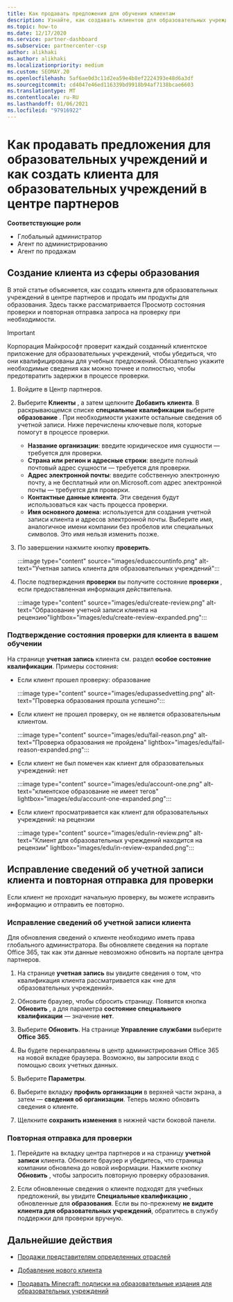 ```yaml
---
title: Как продавать предложения для обучения клиентам
description: Узнайте, как создавать клиентов для образовательных учреждений и продавать предложения в центре партнеров. Включает подтверждение состояния проверки для клиента для образовательных учреждений.
ms.topic: how-to
ms.date: 12/17/2020
ms.service: partner-dashboard
ms.subservice: partnercenter-csp
author: alikhaki
ms.author: alikhaki
ms.localizationpriority: medium
ms.custom: SEOMAY.20
ms.openlocfilehash: 5af6ae0d3c11d2ea59e4b8ef2224393e48d6a3df
ms.sourcegitcommit: cd4047e46ed116339bd9918b94af7138bcae6603
ms.translationtype: MT
ms.contentlocale: ru-RU
ms.lasthandoff: 01/06/2021
ms.locfileid: "97916922"
---
```

# <a name="how-to-sell-offers-to-education-customers-and-how-to-create-an-education-customer-in-partner-center"></a>Как продавать предложения для образовательных учреждений и как создать клиента для образовательных учреждений в центре партнеров


**Соответствующие роли**

- Глобальный администратор
- Агент по администрированию
- Агент по продажам

## <a name="create-an-education-customer"></a>Создание клиента из сферы образования

В этой статье объясняется, как создать клиента для образовательных учреждений в центре партнеров и продать им продукты для образования. Здесь также рассматривается Просмотр состояния проверки и повторная отправка запроса на проверку при необходимости.

> [!IMPORTANT]
> Корпорация Майкрософт проверит каждый созданный клиентское приложение для образовательных учреждений, чтобы убедиться, что они квалифицированы для учебных предложений.  Обязательно укажите необходимые сведения как можно точнее и полностью, чтобы предотвратить задержки в процессе проверки.

1. Войдите в Центр партнеров.

2. Выберите **Клиенты** , а затем щелкните **Добавить клиента**. В раскрывающемся списке **специальные квалификации** выберите **образование** .  При необходимости укажите остальные сведения об учетной записи.  Ниже перечислены ключевые поля, которые помогут в процессе проверки.

   - **Название организации**: введите юридическое имя сущности — требуется для проверки.
   - **Страна или регион и адресные строки**: введите полный почтовый адрес сущности — требуется для проверки.
   - **Адрес электронной почты**: введите собственную электронную почту, а не бесплатный или on.Microsoft.com адрес электронной почты — требуется для проверки.
   - **Контактные данные клиента**. Эти сведения будут использоваться как часть процесса проверки.
   - **Имя основного домена**: используется для создания учетной записи клиента и адресов электронной почты.  Выберите имя, аналогичное имени компании без пробелов или специальных символов.  Это имя нельзя изменить позже.

3. По завершении нажмите кнопку **проверить**.

   :::image type="content" source="images/eduaccountinfo.png" alt-text="Учетная запись клиента для образовательных учреждений":::

4. После подтверждения **проверки** вы получите состояние **проверки** , если предоставленная информация действительна. 

    :::image type="content" source="images/edu/create-review.png" alt-text="Образование учетной записи клиента на рецензию"lightbox="images/edu/create-review-expanded.png":::

### <a name="confirm-your-education-customers-verification-status"></a>Подтверждение состояния проверки для клиента в вашем обучении

На странице **учетная запись** клиента см. раздел **особое состояние квалификации**.
Примеры состояния:

- Если клиент прошел проверку: образование

   :::image type="content" source="images/edupassedvetting.png" alt-text="Проверка образования прошла успешно":::

- Если клиент не прошел проверку, он не является образовательным клиентом.

   :::image type="content" source="images/edu/fail-reason.png" alt-text="Проверка образования не пройдена" lightbox="images/edu/fail-reason-expanded.png":::

- Если клиент не был помечен как клиент для образовательных учреждений: нет

   :::image type="content" source="images/edu/account-one.png" alt-text="клиентское образование не имеет тегов" lightbox="images/edu/account-one-expanded.png":::

- Если клиент просматривается как клиент для образовательных учреждений: на рецензии

    :::image type="content" source="images/edu/in-review.png" alt-text="Клиент для образовательных учреждений находится на рецензии" lightbox="images/edu/in-review-expanded.png":::

## <a name="correct-the-customer-account-info-and-resubmit-for-verification"></a>Исправление сведений об учетной записи клиента и повторная отправка для проверки

Если клиент не проходит начальную проверку, вы можете исправить информацию и отправить ее повторно.

### <a name="correct-the-customer-account-information"></a>Исправление сведений об учетной записи клиента

Для обновления сведений о клиенте необходимо иметь права глобального администратора. Вы обновляете сведения на портале Office 365, так как эти данные невозможно обновить на портале центра партнеров.

1. На странице **учетная запись** вы увидите сведения о том, что квалификация клиента рассматривается как «не для образовательных учреждений».

2. Обновите браузер, чтобы сбросить страницу. Появится кнопка **Обновить** , а для параметра **состояние специального квалификации** — значение **нет**.

3. Выберите **Обновить**. На странице **Управление службами** выберите **Office 365**.

4. Вы будете перенаправлены в центр администрирования Office 365 на новой вкладке браузера. Возможно, вы запросили вход с помощью своих учетных данных.

5. Выберите **Параметры**.

6. Выберите вкладку **профиль организации** в верхней части экрана, а затем — **сведения об организации**. Теперь можно обновить сведения о клиенте.

7. Щелкните **сохранить изменения** в нижней части боковой панели.  

### <a name="resubmit-for-verification"></a>Повторная отправка для проверки

1. Перейдите на вкладку центра партнеров и на страницу **учетной записи** клиента. Обновите браузер и убедитесь, что страница компании обновлена до новой информации. Нажмите кнопку **Обновить** , чтобы запросить повторную проверку образования.

2. Если обновленные сведения о клиенте подходят для учебных предложений, вы увидите **Специальные квалификацию** , обновленные для **образования**. Если вы по-прежнему **не видите клиента для образовательных учреждений**, обратитесь в службу поддержки для проверки вручную.

## <a name="next-steps"></a>Дальнейшие действия

- [Продажи представителям определенных отраслей](get-special-pricing-for-offers.md)

- [Добавление нового клиента](add-a-new-customer.md)

- [Продавать Minecraft: подписки на образовательные издания для образовательных учреждений](minecraft-subscriptions.md)
